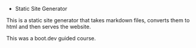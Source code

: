 * Static Site Generator

This is a static site generator that takes markdown files, converts them to html and then serves the website.

This was a boot.dev guided course.
